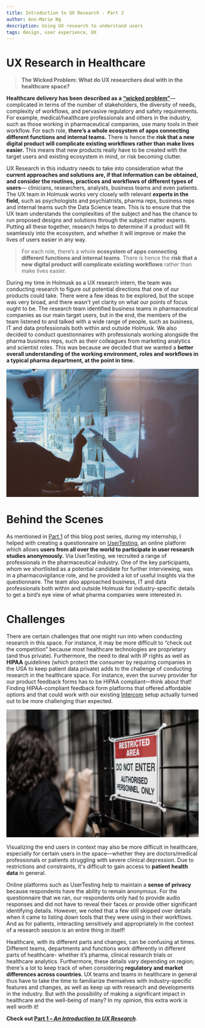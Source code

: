 ```yaml
---
title: Introduction to UX Research - Part 2
author: Ann-Marie Ng
description: Using UX research to understand users
tags: design, user experience, UX
---
```


# **UX Research in Healthcare**

> **The Wicked Problem: What do UX researchers deal with in the healthcare space?**

**Healthcare delivery has been described as a [“wicked problem”](https://designinghealth.care/lets-talk-healthcare-design-julie-guinn-5d9609c23654)**—complicated in terms of the number of stakeholders, the diversity of needs, complexity of workflows, and pervasive regulatory and safety requirements. For example, medical/healthcare professionals and others in the industry, such as those working in pharmaceutical companies, use many tools in their workflow. For each role, **there’s a whole ecosystem of apps connecting different functions and internal teams.** There is hence the **risk that a new digital product will complicate existing workflows rather than make lives easier.** This means that new products really have to be created with the target users and existing ecosystem in mind, or risk becoming clutter.

UX Research in this industry needs to take into consideration what the **current approaches and solutions are, if that information can be obtained, and consider the routines, practices and workflows of different types of users**— clinicians, researchers, analysts, business teams and even patients. The UX team in Holmusk works very closely with relevant **experts in the field,** such as psychologists and psychiatrists, pharma reps, business reps and internal teams such the Data Science team. This is to ensure that the UX team understands the complexities of the subject and has the chance to run proposed designs and solutions through the subject matter experts. Putting all these together, research helps to determine if a product will fit seamlessly into the ecosystem, and whether it will improve or make the lives of users easier in any way. 

> For each role, there’s a whole **ecosystem of apps connecting different functions and internal teams**. There is hence the **risk that a new digital product will complicate existing workflows** rather than make lives easier.

During my time in Holmusk as a UX research intern, the team was conducting research to figure out potential directions that one of our products could take. There were a few ideas to be explored, but the scope was very broad, and there wasn't yet clarity on what our points of focus ought to be. The research team identified business teams in pharmaceutical companies as our main target users, but in the end, the members of the team listened to and talked with a wide range of people, such as business, IT and data professionals both within and outside Holmusk. We also decided to conduct questionnaires with professionals working alongside the pharma business reps, such as their colleagues from marketing analytics and scientist roles. This was because we decided that we wanted a **better overall understanding of the working environment, roles and workflows in a typical pharma department, at the point in time.** 

![](/images/blogposts/ux_research_whiteboard.png)

# **Behind the Scenes**

As mentioned in [Part 1](2021-03-09-Introduction-to-UX-research-Part-1.html) of this blog post series, during my internship, I helped with creating a questionnaire on [UserTesting](https://app.usertesting.com/users/sign_in), an online platform which allows **users from all over the world to participate in user research studies anonymously.**  Via UserTesting, we recruited a range of professionals in the pharmaceutical industry. One of the key participants, whom we shortlisted as a potential candidate for further interviewing, was in a pharmacovigilance role, and he provided a lot of useful insights via the questionnaire. The team also approached business, IT and data professionals both within and outside Holmusk for industry-specific details to get a bird’s eye view of what pharma companies were interested in.

# **Challenges**

There are certain challenges that one might run into when conducting research in this space. For instance, it may be more difficult to “check out the competition” because most healthcare technologies are proprietary (and thus private). Furthermore, the need to deal with IP rights as well as **HIPAA** guidelines (which protect the consumer by requiring companies in the USA to keep patient data private) adds to the challenge of conducting research in the healthcare space. For instance, even the survey provider for our product feedback forms has to be HIPAA compliant—think about that! Finding HIPAA-compliant feedback form platforms that offered affordable options and that could work with our existing [Intercom](http://www.intercom.com) setup actually turned out to be more challenging than expected. 

![](/images/blogposts/ux_research_restricted.png)

Visualizing the end users in context may also be more difficult in healthcare, especially for certain users in the space—whether they are doctors/medical professionals or patients struggling with severe clinical depression. Due to restrictions and constraints, it's difficult to gain access to **patient health data** in general. 

Online platforms such as UserTesting help to maintain a **sense of privacy** because respondents have the ability to remain anonymous. For the questionnaire that we ran, our respondents only had to provide audio responses and did not have to reveal their faces or provide other significant identifying details. However, we noted that a few still skipped over details when it came to listing down tools that they were using in their workflows. And as for patients, interacting sensitively and appropriately in the context of a research session is an entire thing in itself!

Healthcare, with its different parts and changes, can be confusing at times. Different teams, departments and functions work differently in different parts of healthcare- whether it’s pharma, clinical research trials or healthcare analytics. Furthermore, these details vary depending on region; there's a lot to keep track of when considering **regulatory and market differences across countries**. UX teams and teams in healthcare in general thus have to take the time to familiarize themselves with industry-specific features and changes, as well as keep up with research and developments in the industry. But with the possibility of making a significant impact in healthcare and the well-being of many? In my opinion, this extra work is well worth it!

**Check out [Part 1 – *An Introduction to UX Research*](2021-03-09-Introduction-to-UX-research-Part-1.html)**.
